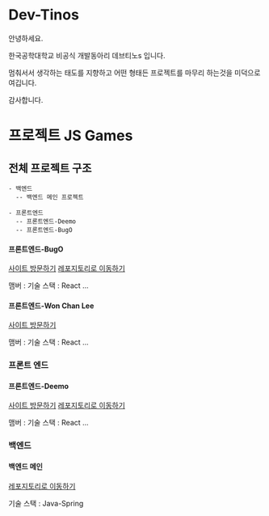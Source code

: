 # Dev-Tinos

안녕하세요. 

한국공학대학교 비공식 개발동아리 데브티노s 입니다.

멈춰서서 생각하는 태도를 지향하고 어떤 형태든 프로젝트를 마무리 하는것을 미덕으로 여깁니다.

감사합니다.


# 프로젝트 JS Games

## 전체 프로젝트 구조
``` 
- 백엔드
  -- 백엔드 메인 프로젝트

- 프론트엔드
  -- 프론트엔드-Deemo
  -- 프론트엔드-BugO
```


#### 프론트엔드-BugO 

[사이트 방문하기](http://tino.tasty-site.com/)
[레포지토리로 이동하기](https://github.com/Dev-Tinos/JSGames-Frontend-BugO)


맴버 : 
기술 스택 : React
...

#### 프론트엔드-Won Chan Lee 

[사이트 방문하기](http://remomory.shop:81/)


맴버 : 
기술 스택 : React
...

### 프론트 엔드
#### 프론트엔드-Deemo 

[사이트 방문하기](http://deemo-games.s3-website.ap-northeast-2.amazonaws.com/)
[레포지토리로 이동하기](https://github.com/Dev-Tinos/JSGames-Frontend-Deemo)

맴버 : 
기술 스택 : React
...

### 백엔드
#### 백엔드 메인 

[레포지토리로 이동하기](https://github.com/Dev-Tinos/JSGames-Backend-Main)


기술 스택 : Java-Spring







<br>
